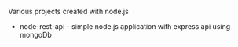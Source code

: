 Various projects created with node.js

* node-rest-api - simple node.js application with express api using mongoDb